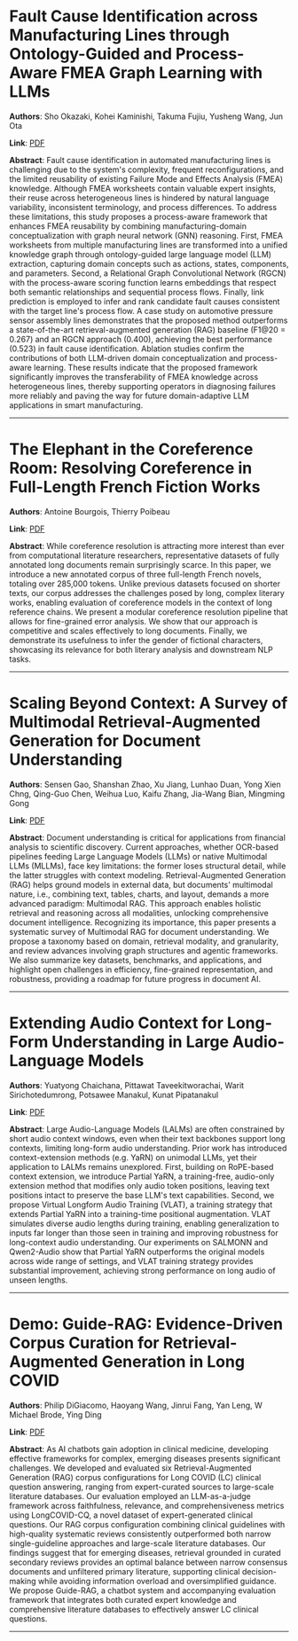 # Fault Cause Identification across Manufacturing Lines through Ontology-Guided and Process-Aware FMEA Graph Learning with LLMs 

**Authors**: Sho Okazaki, Kohei Kaminishi, Takuma Fujiu, Yusheng Wang, Jun Ota  

**Link**: [PDF](https://arxiv.org/pdf/2510.15428)  

**Abstract**: Fault cause identification in automated manufacturing lines is challenging due to the system's complexity, frequent reconfigurations, and the limited reusability of existing Failure Mode and Effects Analysis (FMEA) knowledge. Although FMEA worksheets contain valuable expert insights, their reuse across heterogeneous lines is hindered by natural language variability, inconsistent terminology, and process differences. To address these limitations, this study proposes a process-aware framework that enhances FMEA reusability by combining manufacturing-domain conceptualization with graph neural network (GNN) reasoning. First, FMEA worksheets from multiple manufacturing lines are transformed into a unified knowledge graph through ontology-guided large language model (LLM) extraction, capturing domain concepts such as actions, states, components, and parameters. Second, a Relational Graph Convolutional Network (RGCN) with the process-aware scoring function learns embeddings that respect both semantic relationships and sequential process flows. Finally, link prediction is employed to infer and rank candidate fault causes consistent with the target line's process flow.
A case study on automotive pressure sensor assembly lines demonstrates that the proposed method outperforms a state-of-the-art retrieval-augmented generation (RAG) baseline (F1@20 = 0.267) and an RGCN approach (0.400), achieving the best performance (0.523) in fault cause identification. Ablation studies confirm the contributions of both LLM-driven domain conceptualization and process-aware learning. These results indicate that the proposed framework significantly improves the transferability of FMEA knowledge across heterogeneous lines, thereby supporting operators in diagnosing failures more reliably and paving the way for future domain-adaptive LLM applications in smart manufacturing. 

---
# The Elephant in the Coreference Room: Resolving Coreference in Full-Length French Fiction Works 

**Authors**: Antoine Bourgois, Thierry Poibeau  

**Link**: [PDF](https://arxiv.org/pdf/2510.15594)  

**Abstract**: While coreference resolution is attracting more interest than ever from computational literature researchers, representative datasets of fully annotated long documents remain surprisingly scarce. In this paper, we introduce a new annotated corpus of three full-length French novels, totaling over 285,000 tokens. Unlike previous datasets focused on shorter texts, our corpus addresses the challenges posed by long, complex literary works, enabling evaluation of coreference models in the context of long reference chains. We present a modular coreference resolution pipeline that allows for fine-grained error analysis. We show that our approach is competitive and scales effectively to long documents. Finally, we demonstrate its usefulness to infer the gender of fictional characters, showcasing its relevance for both literary analysis and downstream NLP tasks. 

---
# Scaling Beyond Context: A Survey of Multimodal Retrieval-Augmented Generation for Document Understanding 

**Authors**: Sensen Gao, Shanshan Zhao, Xu Jiang, Lunhao Duan, Yong Xien Chng, Qing-Guo Chen, Weihua Luo, Kaifu Zhang, Jia-Wang Bian, Mingming Gong  

**Link**: [PDF](https://arxiv.org/pdf/2510.15253)  

**Abstract**: Document understanding is critical for applications from financial analysis to scientific discovery. Current approaches, whether OCR-based pipelines feeding Large Language Models (LLMs) or native Multimodal LLMs (MLLMs), face key limitations: the former loses structural detail, while the latter struggles with context modeling. Retrieval-Augmented Generation (RAG) helps ground models in external data, but documents' multimodal nature, i.e., combining text, tables, charts, and layout, demands a more advanced paradigm: Multimodal RAG. This approach enables holistic retrieval and reasoning across all modalities, unlocking comprehensive document intelligence. Recognizing its importance, this paper presents a systematic survey of Multimodal RAG for document understanding. We propose a taxonomy based on domain, retrieval modality, and granularity, and review advances involving graph structures and agentic frameworks. We also summarize key datasets, benchmarks, and applications, and highlight open challenges in efficiency, fine-grained representation, and robustness, providing a roadmap for future progress in document AI. 

---
# Extending Audio Context for Long-Form Understanding in Large Audio-Language Models 

**Authors**: Yuatyong Chaichana, Pittawat Taveekitworachai, Warit Sirichotedumrong, Potsawee Manakul, Kunat Pipatanakul  

**Link**: [PDF](https://arxiv.org/pdf/2510.15231)  

**Abstract**: Large Audio-Language Models (LALMs) are often constrained by short audio context windows, even when their text backbones support long contexts, limiting long-form audio understanding. Prior work has introduced context-extension methods (e.g. YaRN) on unimodal LLMs, yet their application to LALMs remains unexplored. First, building on RoPE-based context extension, we introduce Partial YaRN, a training-free, audio-only extension method that modifies only audio token positions, leaving text positions intact to preserve the base LLM's text capabilities. Second, we propose Virtual Longform Audio Training (VLAT), a training strategy that extends Partial YaRN into a training-time positional augmentation. VLAT simulates diverse audio lengths during training, enabling generalization to inputs far longer than those seen in training and improving robustness for long-context audio understanding. Our experiments on SALMONN and Qwen2-Audio show that Partial YaRN outperforms the original models across wide range of settings, and VLAT training strategy provides substantial improvement, achieving strong performance on long audio of unseen lengths. 

---
# Demo: Guide-RAG: Evidence-Driven Corpus Curation for Retrieval-Augmented Generation in Long COVID 

**Authors**: Philip DiGiacomo, Haoyang Wang, Jinrui Fang, Yan Leng, W Michael Brode, Ying Ding  

**Link**: [PDF](https://arxiv.org/pdf/2510.15782)  

**Abstract**: As AI chatbots gain adoption in clinical medicine, developing effective frameworks for complex, emerging diseases presents significant challenges. We developed and evaluated six Retrieval-Augmented Generation (RAG) corpus configurations for Long COVID (LC) clinical question answering, ranging from expert-curated sources to large-scale literature databases. Our evaluation employed an LLM-as-a-judge framework across faithfulness, relevance, and comprehensiveness metrics using LongCOVID-CQ, a novel dataset of expert-generated clinical questions. Our RAG corpus configuration combining clinical guidelines with high-quality systematic reviews consistently outperformed both narrow single-guideline approaches and large-scale literature databases. Our findings suggest that for emerging diseases, retrieval grounded in curated secondary reviews provides an optimal balance between narrow consensus documents and unfiltered primary literature, supporting clinical decision-making while avoiding information overload and oversimplified guidance. We propose Guide-RAG, a chatbot system and accompanying evaluation framework that integrates both curated expert knowledge and comprehensive literature databases to effectively answer LC clinical questions. 

---
